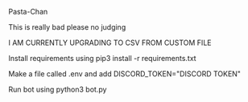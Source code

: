 Pasta-Chan

This is really bad please no judging

I AM CURRENTLY UPGRADING TO CSV FROM CUSTOM FILE

Install requirements using pip3 install -r requirements.txt

Make a file called .env and add DISCORD_TOKEN="DISCORD TOKEN"

Run bot using python3 bot.py

